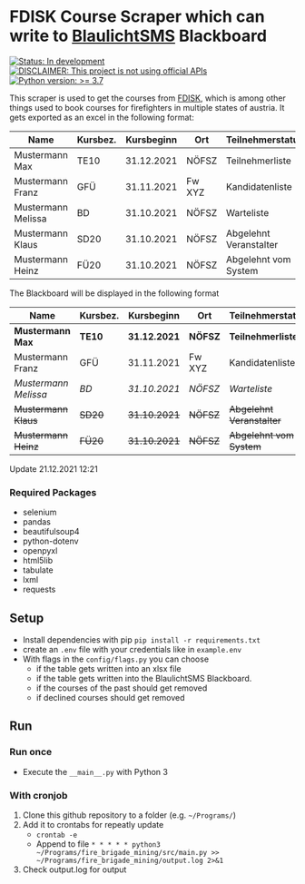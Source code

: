 # FDISK Course Scraper which can write to [BlaulichtSMS](https://blaulichtsms.net) Blackboard

[![Status: In development](https://img.shields.io/badge/STATUS-IN_DEVELOPMENT-red.svg)](https://shields.io/)
[![DISCLAIMER: This project is not using official APIs](https://img.shields.io/badge/DISCLAIMER-This_project_is_not_using_official_APIs-red.svg)](https://shields.io/)
[![Python version: >= 3.7](https://img.shields.io/badge/python->=3.7-blue.svg)](https://shields.io/)

This scraper is used to get the courses from [FDISK](app.fdisk.at), which is among other things used to book courses for firefighters in multiple states of austria.
It gets exported as an excel in the following format:

| Name               | Kursbez. | Kursbeginn | Ort    | Teilnehmerstatus       |
|--------------------|----------|------------|--------|------------------------|
| Mustermann Max     | TE10     | 31.12.2021 | NÖFSZ  | Teilnehmerliste        |
| Mustermann Franz   | GFÜ      | 31.11.2021 | Fw XYZ | Kandidatenliste        |
| Mustermann Melissa | BD       | 31.10.2021 | NÖFSZ  | Warteliste             |
| Mustermann Klaus   | SD20     | 31.10.2021 | NÖFSZ  | Abgelehnt Veranstalter |
| Mustermann Heinz   | FÜ20     | 31.10.2021 | NÖFSZ  | Abgelehnt vom System   |

The Blackboard will be displayed in the following format

| Name                 | Kursbez. | Kursbeginn     | Ort       | Teilnehmerstatus           |
|----------------------|----------|----------------|-----------|----------------------------|
| **Mustermann Max**   | **TE10** | **31.12.2021** | **NÖFSZ** | **Teilnehmerliste**        |
| Mustermann Franz     | GFÜ      | 31.11.2021     | Fw XYZ    | Kandidatenliste            |
| *Mustermann Melissa* | *BD*     | *31.10.2021*   | *NÖFSZ*   | *Warteliste*               |
| ~~Mustermann Klaus~~ | ~~SD20~~ | ~~31.10.2021~~ | ~~NÖFSZ~~ | ~~Abgelehnt Veranstalter~~ |
| ~~Mustermann Heinz~~ | ~~FÜ20~~ | ~~31.10.2021~~ | ~~NÖFSZ~~ | ~~Abgelehnt vom System~~   |

Update 21.12.2021 12:21

### Required Packages

* selenium
* pandas
* beautifulsoup4
* python-dotenv
* openpyxl
* html5lib
* tabulate
* lxml
* requests

## Setup

* Install dependencies with pip ```pip install -r requirements.txt```
* create an `.env` file with your credentials like in `example.env`
* With flags in the `config/flags.py` you can choose
  * if the table gets written into an xlsx file
  * if the table gets written into the BlaulichtSMS Blackboard.
  * if the courses of the past should get removed
  * if declined courses should get removed

## Run

### Run once

* Execute the `__main__.py` with Python 3

### With cronjob

1. Clone this github repository to a folder (e.g. ```~/Programs/```)
2. Add it to crontabs for repeatly update
   * ```crontab -e``` 
   * Append to file ```* * * * * python3 ~/Programs/fire_brigade_mining/src/main.py >> ~/Programs/fire_brigade_mining/output.log 2>&1```
3. Check output.log for output